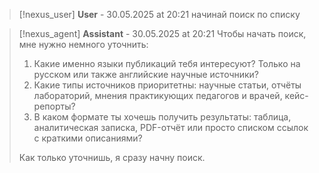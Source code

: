 >[!nexus_user] **User** - 30.05.2025 at 20:21
> начинай поиск по списку
<!-- UID: f35fba88-86bf-420c-91b7-6707987f7c9d -->




>[!nexus_agent] **Assistant** - 30.05.2025 at 20:21
> Чтобы начать поиск, мне нужно немного уточнить:
> 
> 1. Какие именно языки публикаций тебя интересуют? Только на русском или также английские научные источники?
> 2. Какие типы источников приоритетны: научные статьи, отчёты лабораторий, мнения практикующих педагогов и врачей, кейс-репорты?
> 3. В каком формате ты хочешь получить результаты: таблица, аналитическая записка, PDF-отчёт или просто списком ссылок с краткими описаниями?
> 
> Как только уточнишь, я сразу начну поиск.
<!-- UID: 3718dfef-27f1-4c55-9da8-8d7738e19300 -->